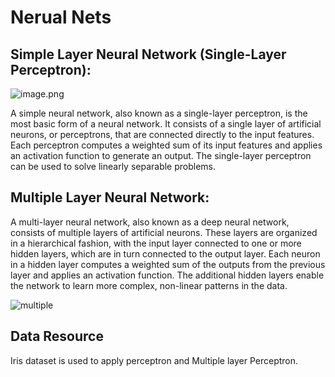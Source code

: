 # Nerual Nets
## Simple Layer Neural Network (Single-Layer Perceptron):
   ![image.png](attachment:image.png)
   
A simple neural network, also known as a single-layer perceptron, is the most basic form of a neural network. It consists of a single layer of artificial neurons, or perceptrons, that are connected directly to the input features. Each perceptron computes a weighted sum of its input features and applies an activation function to generate an output. The single-layer perceptron can be used to solve linearly separable problems.

## Multiple Layer Neural Network:
A multi-layer neural network, also known as a deep neural network, consists of multiple layers of artificial neurons. These layers are organized in a hierarchical fashion, with the input layer connected to one or more hidden layers, which are in turn connected to the output layer. Each neuron in a hidden layer computes a weighted sum of the outputs from the previous layer and applies an activation function. The additional hidden layers enable the network to learn more complex, non-linear patterns in the data.

![multiple](https://miro.medium.com/v2/resize:fit:1400/1*_M4bZyuwaGby6KMiYVYXvg.jpeg)
## Data Resource
Iris dataset is used to apply perceptron and Multiple layer Perceptron.

